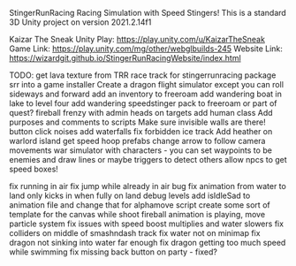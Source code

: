 StingerRunRacing
Racing Simulation with Speed Stingers!
This is a standard 3D Unity project on version 2021.2.14f1

Kaizar The Sneak Unity Play: https://play.unity.com/u/KaizarTheSneak
Game Link: https://play.unity.com/mg/other/webglbuilds-245
Website Link: https://wizardgit.github.io/StingerRunRacingWebsite/index.html

TODO:
get lava texture from TRR race track for stingerrunracing
package srr into a game installer
Create a dragon flight simulator except you can roll sideways and forward
add an inventory to freeroam
add wandering boat in lake to level four
add wandering speedstinger pack to freeroam or part of quest?
fireball frenzy with admin heads on targets
add human class
Add purposes and comments to scripts
Make sure invisible walls are there!
button click noises
add waterfalls
fix forbidden ice track
Add heather on warlord island
get speed hoop prefabs
change arrow to follow camera movements
war simulator with characters - you can set waypoints to be enemies and draw lines or maybe triggers to detect others
allow npcs to get speed boxes!

fix running in air
fix jump while already in air bug
fix animation from water to land only kicks in when fully on land
debug levels
add isIdleSad to animation file and change that for alphamove script 
create some sort of template for the canvas
while shoot fireball animation is playing, move particle system
fix issues with speed boost multiplies and water slowers
fix colliders on middle of smashndash track
fix water not on minimap
fix dragon not sinking into water far enough
fix dragon getting too much speed while swimming
fix missing back button on party - fixed?